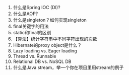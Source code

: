 1. 什么是Spring IOC (DI)?
2. 什么是AOP?
3. 什么是singleton？如何实现singleton
4. final关键字的用法
5. static和final的区别
6. 【算法】统计字符串中不同字符出现的次数
7. Hibernate的proxy object是什么？
8. Lazy loading vs. Eager loading
9. Thread vs. Runnable
10. Relational DB vs. NoSQL DB
11. 什么是Java stream，举一个你在项目里用stream的例子